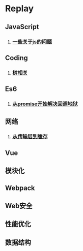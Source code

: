 # Replay
## JavaScript
1. ### [一些关于js的问题](https://github.com/JuneJH/Replay/blob/master/catalog/Javascript/%E4%B8%80%E4%BA%9B%E5%85%B3%E4%BA%8Ejs%E7%9A%84%E9%97%AE%E9%A2%98.md)

## Coding
1. ### [树相关](https://github.com/JuneJH/Replay/blob/master/catalog/killCoding/tree.md)

## Es6
1. ### [从promise开始解决回调地狱](https://github.com/JuneJH/Replay/blob/master/catalog/ES6/Promise.md)

## 网络
1. ### [从传输层到缓存](https://github.com/JuneJH/Replay/tree/master/catalog/network)

## Vue

## 模块化

## Webpack

## Web安全


## 性能优化

## 数据结构
